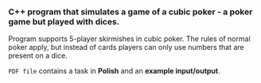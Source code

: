### C++ program that simulates a game of a **cubic poker** - a poker game but played with **dices**.

Program supports 5-player skirmishes in cubic poker. The rules of normal poker apply, but 
instead of cards players can only use numbers that are present on a dice.

`PDF file` contains a task in **Polish** and an **example input/output**.
